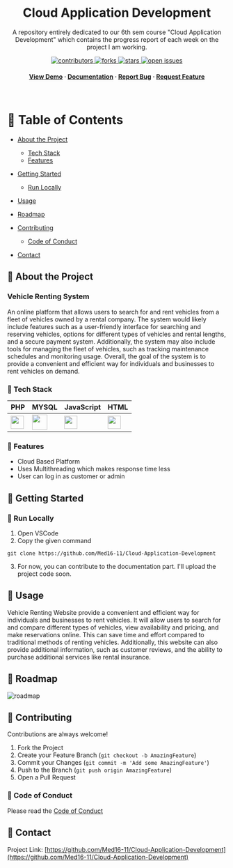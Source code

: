 <div align="center">
  <h1> Cloud Application Development </h1>
  
  <p>
   A repository entirely dedicated to our 6th sem course "Cloud Application Development" which contains the progress report of each week on the project I am working.
  </p>

  
  
<!-- Badges -->
<p>
  <a href="https://github.com/Med16-11/Cloud-Application-Development/graphs/contributors">
    <img src="https://img.shields.io/github/contributors/Med16-11/Cloud-Application-Development" alt="contributors" />
  </a>
  <a href="https://github.com/Med16-11/Cloud-Application-Development/network/members">
    <img src="https://img.shields.io/github/forks/Med16-11/Cloud-Application-Development" alt="forks" />
  </a>
  <a href="https://github.com/Med16-11/Cloud-Application-Development/stargazers">
    <img src="https://img.shields.io/github/stars/Med16-11/Cloud-Application-Development" alt="stars" />
  </a>
  <a href="https://github.com/Med16-11/Cloud-Application-Development/issues/">
    <img src="https://img.shields.io/github/issues/Med16-11/Cloud-Application-Development" alt="open issues" />
  </a>
</p>
   
<h4>
    <a href="https://github.com/Med16-11/Cloud-Application-Development">View Demo</a>
  <span> · </span>
    <a href="https://github.com/Med16-11/Cloud-Application-Development">Documentation</a>
  <span> · </span>
    <a href="https://github.com/Med16-11/Cloud-Application-Development/issues/">Report Bug</a>
  <span> · </span>
    <a href="https://github.com/Med16-11/Cloud-Application-Development/issues/">Request Feature</a>
  </h4>
</div>

<br />

<!-- Table of Contents -->
# :notebook_with_decorative_cover: Table of Contents

- [About the Project](#star2-about-the-project)
  * [Tech Stack](#space_invader-tech-stack)
  * [Features](#dart-features)
  
- [Getting Started](#toolbox-getting-started)
  * [Run Locally](#running-run-locally)
- [Usage](#eyes-usage)
- [Roadmap](#compass-roadmap)
- [Contributing](#wave-contributing)
  * [Code of Conduct](#scroll-code-of-conduct)
- [Contact](#handshake-contact)


  

<!-- About the Project -->
## :star2: About the Project
### Vehicle Renting System

An online platform that allows users to search for and rent vehicles from a fleet of vehicles owned by a rental company. The system would likely include features such 
as a user-friendly interface for searching and reserving vehicles, options for different types of vehicles and rental lengths, and a secure payment system. Additionally, the system may also include tools for managing the fleet of vehicles, such as tracking maintenance schedules and monitoring usage. Overall, the goal of the system is to provide a convenient and efficient way for individuals and businesses to rent vehicles on demand.



<!-- TechStack -->
### :space_invader: Tech Stack

| PHP  | MYSQL | JavaScript | HTML | 
| ------------- | ------------- |------------- | ------------- |
| <img height="30px" src="https://cdn.svgporn.com/logos/php.svg">  | <img height="35px" src="https://cdn.svgporn.com/logos/mysql.svg"> |  <img height="30px" src="https://cdn.svgporn.com/logos/javascript.svg"> |  <img height="30px" src="https://cdn.svgporn.com/logos/html-3.svg"> | 

<!-- Features -->
### :dart: Features

- Cloud Based Platform 
- Uses Multithreading which makes response time less
- User can log in as customer or admin


<!-- Getting Started -->
## 	:toolbox: Getting Started

<!-- Run Locally -->
### :running: Run Locally
1. Open VSCode 
2. Copy the given command
```shell
git clone https://github.com/Med16-11/Cloud-Application-Development
```
3. For now, you can contribute to the documentation part. I'll upload the project code soon.

<!-- Usage -->
## :eyes: Usage
Vehicle Renting Website provide a convenient and efficient way for individuals and businesses to rent vehicles. It will allow users to search for and compare different types of vehicles, view availability and pricing, and make reservations online. This can save time and effort compared to traditional methods of renting vehicles. Additionally, this website can also provide additional information, such as customer reviews, and the ability to purchase additional services like rental insurance.

<!-- Roadmap -->
## :compass: Roadmap

![roadmap](https://drive.google.com/file/d/1ZjMtFbLWl8UYPHAjrd4fAnq5othyMr0B/view?usp=sharing)

<!-- Contributing -->
## :wave: Contributing

Contributions are always welcome!
1. Fork the Project
2. Create your Feature Branch (`git checkout -b AmazingFeature`)
3. Commit your Changes (`git commit -m 'Add some AmazingFeature'`)
4. Push to the Branch (`git push origin AmazingFeature`)
5. Open a Pull Request



<!-- Code of Conduct -->
### :scroll: Code of Conduct

Please read the [Code of Conduct]()


<!-- Contact -->
## :handshake: Contact

Project Link: [https://github.com/Med16-11/Cloud-Application-Development](https://github.com/Med16-11/Cloud-Application-Development)
